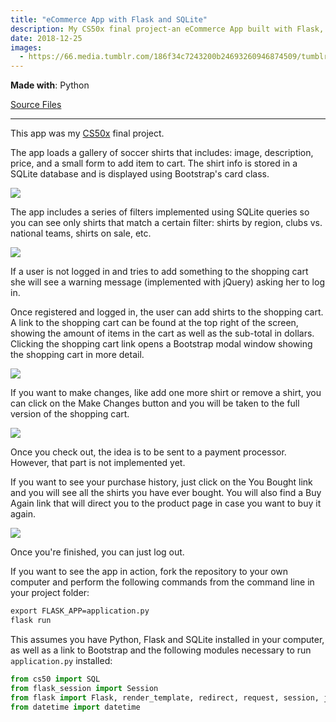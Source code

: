 ```yaml
---
title: "eCommerce App with Flask and SQLite"
description: My CS50x final project-an eCommerce App built with Flask, Jinja, SQLite, jQuery and Bootstrap
date: 2018-12-25
images:
  - https://66.media.tumblr.com/186f34c7243200b24693260946874509/tumblr_pkaxbfmFxT1qz7ur9o1_1280.png
---
```


**Made with**: <i class="fab fa-python"></i> Python

[Source Files](https://github.com/mariobox/flask-ecomm) <hr class="art" />

This app was my [CS50x](https://www.edx.org/course/cs50s-introduction-to-computer-science) final project.

The app loads a gallery of soccer shirts that includes: image, description, price, and a small form to add item to cart. The shirt info is stored in a SQLite database and is displayed using Bootstrap's card class.

<img src="https://66.media.tumblr.com/186f34c7243200b24693260946874509/tumblr_pkaxbfmFxT1qz7ur9o1_1280.png" />

The app includes a series of filters implemented using SQLite queries so you can see only shirts that match a certain filter: shirts by region, clubs vs. national teams, shirts on sale, etc.

<img src="https://66.media.tumblr.com/967710ad3afc4d4d42666525e7fa82b4/tumblr_pkaxbfmFxT1qz7ur9o3_1280.png" />

If a user is not logged in and tries to add something to the shopping cart she will see a warning message (implemented with jQuery) asking her to log in.

Once registered and logged in, the user can add shirts to the shopping cart. A link to the shopping cart can be found at the top right of the screen, showing the amount of items in the cart as well as the sub-total in dollars. Clicking the shopping cart link opens a Bootstrap modal window showing the shopping cart in more detail. 

<img src="https://66.media.tumblr.com/9fa9dd37719e34daf368927164e07827/tumblr_pkaxbfmFxT1qz7ur9o4_1280.png" />

If you want to make changes, like add one more shirt or remove a shirt, you can click on the Make Changes button and you will be taken to the full version of the shopping cart.

<img src="https://66.media.tumblr.com/9789a8543b36eccdf47235a676835c03/tumblr_pkaxbfmFxT1qz7ur9o5_r1_1280.png" />

Once you check out, the idea is to be sent to a payment processor. However, that part is not implemented yet.

If you want to see your purchase history, just click on the You Bought link and you will see all the shirts you have ever bought. You will also find a Buy Again link that will direct you to the product page in case you want to buy it again.

<img src="https://66.media.tumblr.com/9fd4c95ccd60cb229d97366b66098986/tumblr_pkaxbfmFxT1qz7ur9o2_1280.png" />

Once you're finished, you can just log out.

If you want to see the app in action, fork the repository to your own computer and perform the following commands from the command line in your project folder:

``` html
export FLASK_APP=application.py
flask run
```

This assumes you have Python, Flask and SQLite installed in your computer, as well as a link to Bootstrap and the following modules necessary to run `application.py` installed:

``` py
from cs50 import SQL
from flask_session import Session
from flask import Flask, render_template, redirect, request, session, jsonify
from datetime import datetime
```
